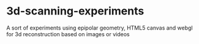3d-scanning-experiments
=======================

A sort of experiments using epipolar geometry, HTML5 canvas and webgl for 3d reconstruction based on images or videos
